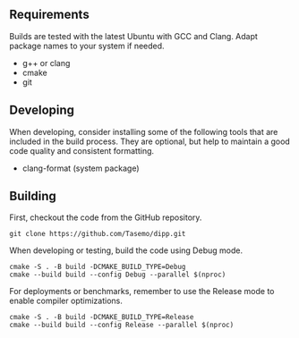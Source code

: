 ## Requirements

Builds are tested with the latest Ubuntu with GCC and Clang. Adapt package names to your system if needed.

- g++ or clang
- cmake
- git

## Developing

When developing, consider installing some of the following tools that are included in the build process. They are optional, but help to maintain a good code quality and consistent formatting.

- clang-format (system package)

## Building

First, checkout the code from the GitHub repository.

```shell
git clone https://github.com/Tasemo/dipp.git
```

When developing or testing, build the code using Debug mode.

```shell
cmake -S . -B build -DCMAKE_BUILD_TYPE=Debug
cmake --build build --config Debug --parallel $(nproc)
```

For deployments or benchmarks, remember to use the Release mode to enable compiler optimizations.

```shell
cmake -S . -B build -DCMAKE_BUILD_TYPE=Release
cmake --build build --config Release --parallel $(nproc)
```
